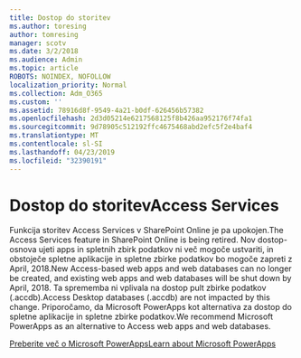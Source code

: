 ```yaml
---
title: Dostop do storitev
ms.author: toresing
author: tomresing
manager: scotv
ms.date: 3/2/2018
ms.audience: Admin
ms.topic: article
ROBOTS: NOINDEX, NOFOLLOW
localization_priority: Normal
ms.collection: Adm_O365
ms.custom: ''
ms.assetid: 78916d8f-9549-4a21-b0df-626456b57382
ms.openlocfilehash: 2d3d05214e6217568125f8b426aa952176f74fa1
ms.sourcegitcommit: 9d78905c512192ffc4675468abd2efc5f2e4baf4
ms.translationtype: MT
ms.contentlocale: sl-SI
ms.lasthandoff: 04/23/2019
ms.locfileid: "32390191"
---
```

# <a name="access-services"></a><span data-ttu-id="a4bed-102">Dostop do storitev</span><span class="sxs-lookup"><span data-stu-id="a4bed-102">Access Services</span></span>

<span data-ttu-id="a4bed-103">Funkcija storitev Access Services v SharePoint Online je pa upokojen.</span><span class="sxs-lookup"><span data-stu-id="a4bed-103">The Access Services feature in SharePoint Online is being retired.</span></span> <span data-ttu-id="a4bed-104">Nov dostop-osnova ujeti apps in spletnih zbirk podatkov ni več mogoče ustvariti, in obstoječe spletne aplikacije in spletne zbirke podatkov bo mogoče zapreti z April, 2018.</span><span class="sxs-lookup"><span data-stu-id="a4bed-104">New Access-based web apps and web databases can no longer be created, and existing web apps and web databases will be shut down by April, 2018.</span></span> <span data-ttu-id="a4bed-105">Ta sprememba ni vplivala na dostop pult zbirke podatkov (.accdb).</span><span class="sxs-lookup"><span data-stu-id="a4bed-105">Access Desktop databases (.accdb) are not impacted by this change.</span></span> <span data-ttu-id="a4bed-106">Priporočamo, da Microsoft PowerApps kot alternativa za dostop do spletne aplikacije in spletne zbirke podatkov.</span><span class="sxs-lookup"><span data-stu-id="a4bed-106">We recommend Microsoft PowerApps as an alternative to Access web apps and web databases.</span></span> 
  
[<span data-ttu-id="a4bed-107">Preberite več o Microsoft PowerApps</span><span class="sxs-lookup"><span data-stu-id="a4bed-107">Learn about Microsoft PowerApps</span></span>](https://powerapps.microsoft.com/)
  

